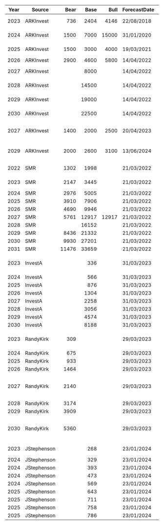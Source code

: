 | Year | Source      |  Bear | Base  | Bull  | ForecastDate | TargetDate | Note                                                                                      | Link                                                                                        |
|------|-------------|------:|------:|------:|--------------|------------|-------------------------------------------------------------------------------------------|---------------------------------------------------------------------------------------------|
| 2023 | ARKInvest   |   736 |  2404 |  4146 |   22/08/2018 |  1/06/2023 | 'Dear Elon: An Open Letter Against Taking Tesla Private'                                  | [ARK Invest](https://ark-invest.com/articles/analyst-research/tesla-private/)               |
| 2024 | ARKInvest   |  1500 |  7000 | 15000 |   31/01/2020 |  1/06/2024 | updated cost supply/demand and robotaxi                                                   | [ARK Invest](https://ark-invest.com/articles/analyst-research/tesla-price-target)           |
| 2025 | ARKInvest   |  1500 |  3000 |  4000 |   19/03/2021 |  1/06/2025 | added insurance, increased robotaxi likelihood                                            | [ARK Invest](https://ark-invest.com/articles/valuation-models/tesla-price-target-2)         |
| 2026 | ARKInvest   |  2900 |  4600 |  5800 |   14/04/2022 |  1/06/2026 | added bitcoin, increased robotaxi                                                         | [ARK Invest](https://ark-invest.com/articles/valuation-models/arks-tesla-model)             |
| 2027 | ARKInvest   |       |  8000 |       |   14/04/2022 |  1/06/2027 | forward forecast published with 2026 target                                               | as above                                                                                    |
| 2028 | ARKInvest   |       | 14500 |       |   14/04/2022 |  1/06/2028 | forward forecast published with 2026 target                                               | as above                                                                                    |
| 2029 | ARKInvest   |       | 19000 |       |   14/04/2022 |  1/06/2029 | forward forecast published with 2026 target                                               | as above                                                                                    |
| 2030 | ARKInvest   |       | 22500 |       |   14/04/2022 |  1/06/2030 | forward forecast published with 2026 target                                               | as above                                                                                    |
| 2027 | ARKInvest   |  1400 |  2000 |  2500 |   20/04/2023 |  1/06/2027 | added energy, increased robotaxi, no bots or AI or autobidder                             | [ARK Invest](https://ark-invest.com/articles/valuation-models/arks-tesla-price-target-2027) |
| 2029 | ARKInvest   |  2000 |  2600 |  3100 |   13/06/2024 |  1/06/2029 | added energy, increased robotaxi, no bots or AI or autobidder                             | [ARK Invest](https://ark-invest.com/articles/valuation-models/arks-tesla-price-target-2029) |
| 2022 | SMR         |  1302 |  1998 |       |   21/03/2022 | 31/12/2022 | 1998 weighted average PT, although 1713 is base case                                      | [Link](https://www.youtube.com/watch?v=W0OKbs_N51A&ab_channel=SolvingTheMoneyProblem)       |
| 2023 | SMR         |  2147 |  3445 |       |   21/03/2022 | 31/12/2023 | given these all forecast at same time, plot them as dashed line                           |                                                                                             |
| 2024 | SMR         |  2976 |  5005 |       |   21/03/2022 | 31/12/2024 |                                                                                           |                                                                                             |
| 2025 | SMR         |  3910 |  7906 |       |   21/03/2022 | 31/12/2025 |                                                                                           |                                                                                             |
| 2026 | SMR         |  4690 |  9946 |       |   21/03/2022 | 31/12/2026 |                                                                                           |                                                                                             |
| 2027 | SMR         |  5761 | 12917 | 12917 |   21/03/2022 | 31/12/2027 |                                                                                           |                                                                                             |
| 2028 | SMR         |       | 16152 |       |   21/03/2022 | 31/12/2028 |                                                                                           |                                                                                             |
| 2029 | SMR         |  8436 | 21332 |       |   21/03/2022 | 31/12/2029 |                                                                                           |                                                                                             |
| 2030 | SMR         |  9930 | 27201 |       |   21/03/2022 | 31/12/2030 |                                                                                           |                                                                                             |
| 2031 | SMR         | 11476 | 33659 |       |   21/03/2022 | 31/12/2031 |                                                                                           |                                                                                             |
| 2023 | InvestA     |       |   336 |       |   31/03/2023 | 31/12/2023 | MODIFIED breakdown using bot, semi, insurance to ramp rates for robotaxi, van, heat pump  | [Link](https://www.youtube.com/watch?v=3stat7uO-4E&ab_channel=InvestAnswers)                |
| 2024 | InvestA     |       |   566 |       |   31/03/2023 | 31/12/2024 |                                                                                           | as above                                                                                    |
| 2025 | InvestA     |       |   876 |       |   31/03/2023 | 31/12/2025 |                                                                                           | as above                                                                                    |
| 2026 | InvestA     |       |  1304 |       |   31/03/2023 | 31/12/2026 |                                                                                           | as above                                                                                    |
| 2027 | InvestA     |       |  2258 |       |   31/03/2023 | 31/12/2027 |                                                                                           | as above                                                                                    |
| 2028 | InvestA     |       |  3056 |       |   31/03/2023 | 31/12/2028 |                                                                                           | as above                                                                                    |
| 2029 | InvestA     |       |  4574 |       |   31/03/2023 | 31/12/2029 |                                                                                           | as above                                                                                    |
| 2030 | InvestA     |       |  8188 |       |   31/03/2023 | 31/12/2030 |                                                                                           | as above                                                                                    |
| 2023 | RandyKirk   |   309 |       |       |   29/03/2023 | 31/12/2023 | Auto plus energy stock price estimate 2023 - 2030 excludes robotaxi and bot               | [Link](https://www.youtube.com/watch?v=gAbxciFwjrg&t=647s)                                  |
| 2024 | RandyKirk   |   675 |       |       |   29/03/2023 | 31/12/2024 |                                                                                           | as above                                                                                    |
| 2025 | RandyKirk   |   933 |       |       |   29/03/2023 | 31/12/2025 |                                                                                           | as above                                                                                    |
| 2026 | RandyKirk   |  1464 |       |       |   29/03/2023 | 31/12/2026 |                                                                                           | as above                                                                                    |
| 2027 | RandyKirk   |  2140 |       |       |   29/03/2023 | 31/12/2027 | note https://www.youtube.com/watch?v=xy6K-BVsYSY does BOT ONLY forecasts 2024-2030        | as above                                                                                    |
| 2028 | RandyKirk   |  3174 |       |       |   29/03/2023 | 31/12/2028 |                                                                                           | as above                                                                                    |
| 2029 | RandyKirk   |  3909 |       |       |   29/03/2023 | 31/12/2029 |                                                                                           | as above                                                                                    |
| 2030 | RandyKirk   |  5360 |       |       |   29/03/2023 | 31/12/2030 | note https://www.youtube.com/watch?v=6LY-DieScoM says $10k base target for 2030           | as above                                                                                    |
| 2023 | JStephenson |       |   268 |       |   23/01/2024 | 31/12/2023 | Forecasted at 30x next 12 month adj EBITDA non-GAAP                                       | [YouTube]()https://www.youtube.com/watch?v=hXpxYbVGReIas                                    |
| 2024 | JStephenson |       |   329 |       |   23/01/2024 | 31/03/2024 |                                                                                           | as above                                                                                    |
| 2024 | JStephenson |       |   393 |       |   23/01/2024 | 30/06/2024 |                                                                                           | as above                                                                                    |
| 2024 | JStephenson |       |   473 |       |   23/01/2024 | 30/09/2024 |                                                                                           | as above                                                                                    |
| 2024 | JStephenson |       |   569 |       |   23/01/2024 | 31/12/2024 |                                                                                           | as above                                                                                    |
| 2025 | JStephenson |       |   643 |       |   23/01/2024 | 31/03/2025 |                                                                                           | as above                                                                                    |
| 2025 | JStephenson |       |   711 |       |   23/01/2024 | 30/06/2025 |                                                                                           | as above                                                                                    |
| 2025 | JStephenson |       |   758 |       |   23/01/2024 | 30/09/2025 |                                                                                           | as above                                                                                    |
| 2025 | JStephenson |       |   786 |       |   23/01/2024 | 31/12/2025 |                                                                                           | as above                                                                                    |
